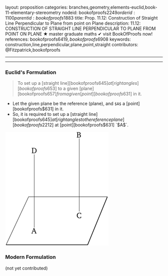 layout: proposition
categories: branches,geometry,elements-euclid,book-11-elementary-stereometry
nodeid: bookofproofs$2249
orderid: 1100
parentid: bookofproofs$1883
title: Prop. 11.12: Construction of Straight Line Perpendicular to Plane from point on Plane
description: 11.12: CONSTRUCTION OF STRAIGHT LINE PERPENDICULAR TO PLANE FROM POINT ON PLANE &#9733; master graduate maths &#10004; visit BookOfProofs now!
references: bookofproofs$6419,bookofproofs$6908
keywords: construction,line,perpendicular,plane,point,straight
contributors: @Fitzpatrick,bookofproofs

---


---

### Euclid's Formulation

> To set up a [straight line][bookofproofs$645] at [right angles][bookofproofs$653] to a given [plane][bookofproofs$657] from a given [point][bookofproofs$631] in it.

* Let the given plane be the reference (plane), and `$A$` a [point][bookofproofs$631] in it.
* So, it is required to set up a [straight line][bookofproofs$645] at [right angles to the reference plane][bookofproofs$2212] at [point][bookofproofs$631] `$A$`.

![fig12e](https://github.com/bookofproofs/bookofproofs.github.io/blob/main/_sources/_assets/images/euclid/Book11/fig12e.png?raw=true)



### Modern Formulation

(not yet contributed)
